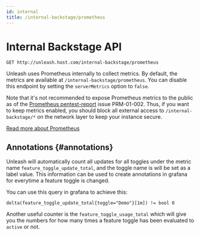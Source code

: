 ```yaml
---
id: internal
title: /internal-backstage/prometheus
---
```


# Internal Backstage API

`GET http://unleash.host.com/internal-backstage/prometheus`

Unleash uses Prometheus internally to collect metrics. By default, the metrics are available at `/internal-backstage/prometheus`. You can disable this endpoint by setting the `serverMetrics` option to `false`.

Note that it's not recommended to expose Prometheus metrics to the public as of the [Prometheus pentest-report](https://prometheus.io/assets/downloads/2018-06-11--cure53_security_audit.pdf) issue PRM-01-002. Thus, if you want to keep metrics enabled, you should block all external access to `/internal-backstage/*` on the network layer to keep your instance secure. 

[Read more about Prometheus](https://prometheus.io/)

## Annotations {#annotations}

Unleash will automatically count all updates for all toggles under the metric name `feature_toggle_update_total`, and the toggle name is will be set as a label value. This information can be used to create annotations in grafana for everytime a feature toggle is changed.

You can use this query in grafana to achieve this:

```
delta(feature_toggle_update_total{toggle="Demo"}[1m]) != bool 0
```

Another useful counter is the `feature_toggle_usage_total` which will give you the numbers for how many times a feature toggle has been evaluated to `active` or not.
